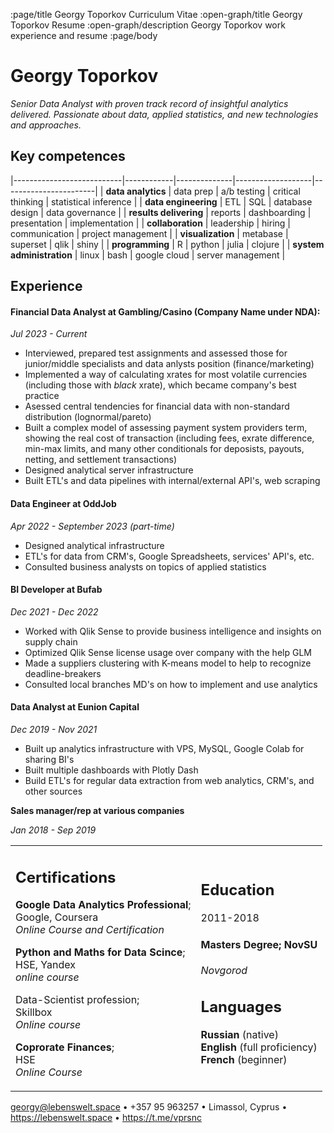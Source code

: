 :page/title Georgy Toporkov Curriculum Vitae
:open-graph/title Georgy Toporkov Resume
:open-graph/description Georgy Toporkov work experience and resume
:page/body

Georgy Toporkov
============

*Senior Data Analyst with proven track record of insightful analytics delivered. Passionate about data, applied statistics, and new technologies and approaches.*

Key competences
--------------

|---------------------------|------------|--------------|-------------------|-----------------------|
| **data analytics**        | data prep  | a/b testing  | critical thinking | statistical inference |
| **data engineering**      | ETL        | SQL          | database design   | data governance       |
| **results delivering**    | reports    | dashboarding | presentation      | implementation        |
| **collaboration**         | leadership | hiring       | communication     | project management    |
| **visualization**         | metabase   | superset     | qlik              | shiny                 |
| **programming**           | R          | python       | julia             | clojure               |
| **system administration** | linux      | bash         | google cloud      | server management     |


Experience
----------

#### **Financial Data Analyst at Gambling/Casino (Company Name under NDA):**

*Jul 2023 - Current*

  * Interviewed, prepared test assignments and assessed those for junior/middle specialists and data anlysts position (finance/marketing)
  * Implemented a way of calculating xrates for most volatile currencies (including those with *black* xrate), which became company's best practice
  * Asessed central tendencies for financial data with non-standard distribution (lognormal/pareto)
  * Built a complex model of assessing payment system providers term, showing the real cost of transaction (including fees, exrate difference, min-max limits, and many other conditionals for deposists, payouts, netting, and settlement transactions)
  * Designed analytical server infrastructure
  * Built ETL's and data pipelines with internal/external API's, web scraping

#### **Data Engineer at OddJob**

*Apr 2022 - September 2023 (part-time)*

* Designed analytical infrastructure
* ETL's for data from CRM's, Google Spreadsheets, services' API's, etc.
* Consulted business analysts on topics of applied statistics

#### **BI Developer at Bufab**

*Dec 2021 - Dec 2022*

* Worked with Qlik Sense to provide business intelligence and insights on supply chain 
* Optimized Qlik Sense license usage over company with the help GLM
* Made a suppliers clustering with K-means model to help to recognize deadline-breakers
* Consulted local branches MD's on how to implement and use analytics

#### **Data Analyst at Eunion Capital**

*Dec 2019 - Nov 2021*

* Built up analytics infrastructure with VPS, MySQL, Google Colab for sharing BI's
* Built multiple dashboards with Plotly Dash
* Build ETL's for regular data extraction from web analytics, CRM's, and other sources

**Sales manager/rep at various companies**

*Jan 2018 - Sep 2019*

<table>
<tr>
<td>
<h2>Certifications</h2>

<strong>Google Data Analytics Professional</strong>;<br>
Google, Coursera<br>
<i>Online Course and Certification</i>

<strong>Python and Maths for Data Scince</strong>;<br>
HSE,  Yandex<br>
<i>online course</i>

<strorg>Data-Scientist profession</strong>; <br>
Skillbox<br>
<i>Online course</i>

<strong>Coprorate Finances</strong>; <br>
HSE<br>
<i>Online Course</i>

</tc>

<td>

Education
-------

2011-2018

####   **Masters Degree**; NovSU

*Novgorod*

Languages
--------

**Russian** (native)<br>
**English** (full proficiency)<br>
**French** (beginner)<br>



</td>
</tr>
<table/>

<p class="text-center tagcloud">
 <a href="mailto://georgy@lebenswelt.space">georgy@lebenswelt.space</a> •
 +357 95 963257 • 
 Limassol, Cyprus •
  <a href="https://lebenswelt.space">https://lebenswelt.space</a> •
  <a href="https://t.me/vprsnc">https://t.me/vprsnc</a>
</p> 

